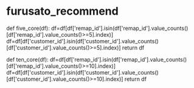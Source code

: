 # furusato_recommend

def five_core(df):
    df=df[df['remap_id'].isin(df['remap_id'].value_counts()[df['remap_id'].value_counts()>=5].index)]
    df=df[df['customer_id'].isin(df['customer_id'].value_counts()[df['customer_id'].value_counts()>=5].index)]
    return df

def ten_core(df):
    df=df[df['remap_id'].isin(df['remap_id'].value_counts()[df['remap_id'].value_counts()>=10].index)]
    df=df[df['customer_id'].isin(df['customer_id'].value_counts()[df['customer_id'].value_counts()>=10].index)]
    return df
